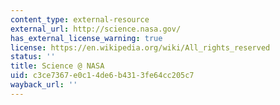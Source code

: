 ```yaml
---
content_type: external-resource
external_url: http://science.nasa.gov/
has_external_license_warning: true
license: https://en.wikipedia.org/wiki/All_rights_reserved
status: ''
title: Science @ NASA
uid: c3ce7367-e0c1-4de6-b431-3fe64cc205c7
wayback_url: ''
---
```

